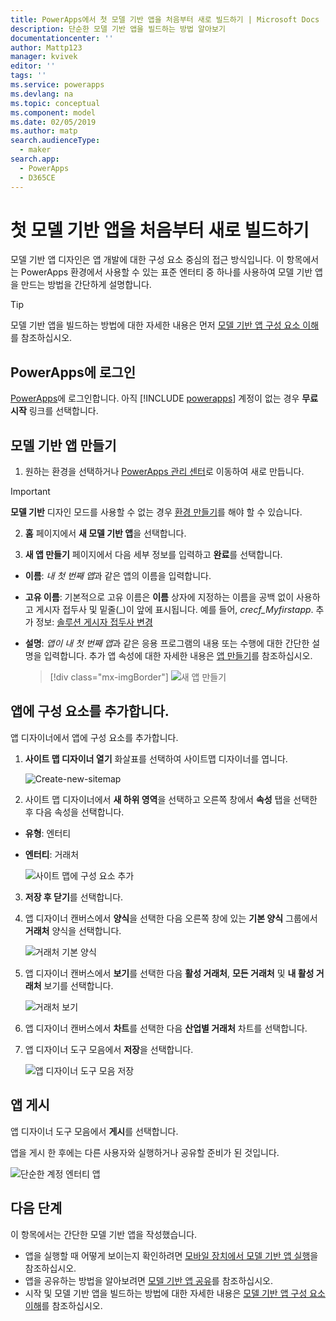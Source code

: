 ```yaml
---
title: PowerApps에서 첫 모델 기반 앱을 처음부터 새로 빌드하기 | Microsoft Docs
description: 단순한 모델 기반 앱을 빌드하는 방법 알아보기
documentationcenter: ''
author: Mattp123
manager: kvivek
editor: ''
tags: ''
ms.service: powerapps
ms.devlang: na
ms.topic: conceptual
ms.component: model
ms.date: 02/05/2019
ms.author: matp
search.audienceType:
  - maker
search.app:
  - PowerApps
  - D365CE
---
```


# <a name="build-your-first-model-driven-app-from-scratch"></a>첫 모델 기반 앱을 처음부터 새로 빌드하기
모델 기반 앱 디자인은 앱 개발에 대한 구성 요소 중심의 접근 방식입니다. 이 항목에서는 PowerApps 환경에서 사용할 수 있는 표준 엔터티 중 하나를 사용하여 모델 기반 앱을 만드는 방법을 간단하게 설명합니다.

> [!TIP]
> 모델 기반 앱을 빌드하는 방법에 대한 자세한 내용은 먼저 [모델 기반 앱 구성 요소 이해](model-driven-app-components.md)를 참조하십시오. 

## <a name="sign-in-to-powerapps"></a>PowerApps에 로그인
[PowerApps](https://web.powerapps.com/)에 로그인합니다. 아직 [!INCLUDE [powerapps](../../includes/powerapps.md)] 계정이 없는 경우 **무료 시작** 링크를 선택합니다. 

## <a name="create-your-model-driven-app"></a>모델 기반 앱 만들기

1.  원하는 환경을 선택하거나 [PowerApps 관리 센터](https://admin.powerapps.com/)로 이동하여 새로 만듭니다.

  > [!IMPORTANT]
  > **모델 기반** 디자인 모드를 사용할 수 없는 경우 [환경 만들기](https://docs.microsoft.com/powerapps/administrator/create-environment)를 해야 할 수 있습니다.   

2. **홈** 페이지에서 **새 모델 기반 앱**을 선택합니다.
<!-- ![Start-from-blank_model](media/build-first-model-driven-app/start-from-blank-model-driven.png) -->

3.  **새 앱 만들기** 페이지에서 다음 세부 정보를 입력하고 **완료**를 선택합니다. 
  - **이름**: *내 첫 번째 앱*과 같은 앱의 이름을 입력합니다. 
  - **고유 이름**: 기본적으로 고유 이름은 **이름** 상자에 지정하는 이름을 공백 없이 사용하고 게시자 접두사 및 밑줄(_)이 앞에 표시됩니다. 예를 들어, *crecf_Myfirstapp*. 추가 정보: [솔루션 게시자 접두사 변경](../common-data-service/change-solution-publisher-prefix.md)
  - **설명**: *앱이 내 첫 번째 앱*과 같은 응용 프로그램의 내용 또는 수행에 대한 간단한 설명을 입력합니다.
추가 앱 속성에 대한 자세한 내용은 [앱 만들기](create-edit-app.md#create-an-app)를 참조하십시오.

    > [!div class="mx-imgBorder"] 
    > ![](media/create-new-app.png "새 앱 만들기") 


## <a name="add-components-to-your-app"></a>앱에 구성 요소를 추가합니다.
앱 디자이너에서 앱에 구성 요소를 추가합니다.
1.  **사이트 맵 디자이너 열기** 화살표를 선택하여 사이트맵 디자이너를 엽니다. 

    ![Create-new-sitemap](media/build-first-model-driven-app/new-sitemap.png)

2.  사이트 맵 디자이너에서 **새 하위 영역**을 선택하고 오른쪽 창에서 **속성** 탭을 선택한 후 다음 속성을 선택합니다.
  - **유형**: 엔터티
  - **엔터티**: 거래처

    ![사이트 맵에 구성 요소 추가](media/build-first-model-driven-app/sitemap.png)

3.  **저장 후 닫기**를 선택합니다.
4.  앱 디자이너 캔버스에서 **양식**을 선택한 다음 오른쪽 창에 있는 **기본 양식** 그룹에서 **거래처** 양식을 선택합니다.

    ![거래처 기본 양식](media/build-first-model-driven-app/main-form.png)

5.  앱 디자이너 캔버스에서 **보기**를 선택한 다음 **활성 거래처**, **모든 거래처** 및 **내 활성 거래처** 보기를 선택합니다.

    ![거래처 보기](media/build-first-model-driven-app/views.png)

6. 앱 디자이너 캔버스에서 **차트**를 선택한 다음 **산업별 거래처** 차트를 선택합니다.
7. 앱 디자이너 도구 모음에서 **저장**을 선택합니다.

    ![앱 디자이너 도구 모음 저장](media/build-first-model-driven-app/app-designer-toolbar.png)
 
<!-- ##  Validate your app
This step checks for component dependencies that are required for the app to work, but haven't yet been added to the app. 

1. On the app designer canvas, select the component that indicates a dependency, such as the **Forms** component. Then, on the right-pane select the **Required** tab, expand **Entity Dependencies** and then select all required dependencies. 

    ![Add dependencies](media/build-first-model-driven-app/resolve-dependencies.png)

2. Select **Add Dependencies**.
3. On the app designer toolbar, select **Save**.  -->

## <a name="publish-your-app"></a>앱 게시
앱 디자이너 도구 모음에서 **게시**를 선택합니다.

앱을 게시 한 후에는 다른 사용자와 실행하거나 공유할 준비가 된 것입니다.

![단순한 계정 엔터티 앱](media/build-first-model-driven-app/accounts-quickstart-app.png)

## <a name="next-steps"></a>다음 단계
이 항목에서는 간단한 모델 기반 앱을 작성했습니다. 
- 앱을 실행할 때 어떻게 보이는지 확인하려면 [모바일 장치에서 모델 기반 앱 실행](../../user/run-app-client-model-driven.md)을 참조하십시오.
- 앱을 공유하는 방법을 알아보려면 [모델 기반 앱 공유](share-model-driven-app.md)를 참조하십시오.
- 시작 및 모델 기반 앱을 빌드하는 방법에 대한 자세한 내용은 [모델 기반 앱 구성 요소 이해](model-driven-app-components.md)를 참조하십시오.
